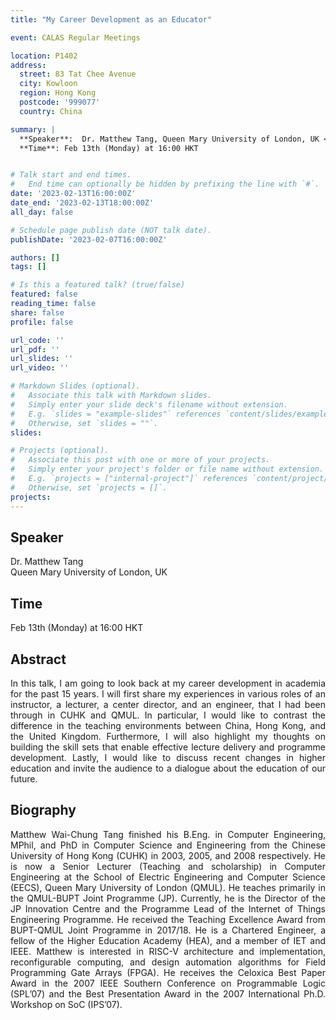 ```yaml
---
title: "My Career Development as an Educator"

event: CALAS Regular Meetings

location: P1402
address:
  street: 83 Tat Chee Avenue
  city: Kowloon
  region: Hong Kong
  postcode: '999077'
  country: China

summary: |
  **Speaker**:  Dr. Matthew Tang, Queen Mary University of London, UK <br>
  **Time**: Feb 13th (Monday) at 16:00 HKT


# Talk start and end times.
#   End time can optionally be hidden by prefixing the line with `#`.
date: '2023-02-13T16:00:00Z'
date_end: '2023-02-13T18:00:00Z'
all_day: false

# Schedule page publish date (NOT talk date).
publishDate: '2023-02-07T16:00:00Z'

authors: []
tags: []

# Is this a featured talk? (true/false)
featured: false
reading_time: false
share: false
profile: false

url_code: ''
url_pdf: ''
url_slides: ''
url_video: ''

# Markdown Slides (optional).
#   Associate this talk with Markdown slides.
#   Simply enter your slide deck's filename without extension.
#   E.g. `slides = "example-slides"` references `content/slides/example-slides.md`.
#   Otherwise, set `slides = ""`.
slides:

# Projects (optional).
#   Associate this post with one or more of your projects.
#   Simply enter your project's folder or file name without extension.
#   E.g. `projects = ["internal-project"]` references `content/project/deep-learning/index.md`.
#   Otherwise, set `projects = []`.
projects:
---
```

## Speaker
Dr. Matthew Tang <br> 
Queen Mary University of London, UK

## Time
Feb 13th (Monday) at 16:00 HKT

## Abstract
<div style="text-align: justify">
In this talk, I am going to look back at my career development in academia for the past 15 years. I will first share my experiences in various roles of an instructor, a lecturer, a center director, and an engineer, that I had been through in CUHK and QMUL. In particular, I would like to contrast the difference in the teaching environments between China, Hong Kong, and the United Kingdom. Furthermore, I will also highlight my thoughts on building the skill sets that enable effective lecture delivery and programme development. Lastly, I would like to discuss recent changes in higher education and invite the audience to a dialogue about the education of our future.
</div>

## Biography
<div style="text-align: justify">
Matthew Wai-Chung Tang finished his B.Eng. in Computer Engineering, MPhil, and PhD in Computer Science and Engineering from the Chinese University of Hong Kong (CUHK) in 2003, 2005, and 2008 respectively. He is now a Senior Lecturer (Teaching and scholarship) in Computer Engineering at the School of Electric Engineering and Computer Science (EECS), Queen Mary University of London (QMUL). He teaches primarily in the QMUL-BUPT Joint Programme (JP). Currently, he is the Director of the JP Innovation Centre and the Programme Lead of the Internet of Things Engineering Programme. He received the Teaching Excellence Award from BUPT-QMUL Joint Programme in 2017/18. He is a Chartered Engineer, a fellow of the Higher Education Academy (HEA), and a member of IET and IEEE. Matthew is interested in RISC-V architecture and implementation, reconfigurable computing, and design automation algorithms for Field Programming Gate Arrays (FPGA). He receives the Celoxica Best Paper Award in the 2007 IEEE Southern Conference on Programmable Logic (SPL’07) and the Best Presentation Award in the 2007 International Ph.D. Workshop on SoC (IPS’07).
</div>
